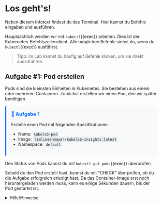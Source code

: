 # Los geht's!
Neben diesem Infotext findest du das Terminal. Hier kannst du Befehle eingeben und ausführen.

Hauptsächlich werden wir mit `kubectl`{{exec}} arbeiten. Dies ist der Kubernetes-Befehlszeilenclient.
Alle möglichen Befehle siehst du, wenn du `kubectl`{{exec}} ausführst.

> Tipp: Im Lab kannst du häufig auf Befehle klicken, um sie direkt auszuführen.

## Aufgabe #1: Pod erstellen
Pods sind die kleinsten Einheiten in Kubernetes. Sie bestehen aus einem oder mehreren Containern.
Zunächst erstellen wir einen Pod, den wir später benötigen.

<div style="background-color: #f8f9fa; border-left: 4px solid #0d6efd; padding: 16px; margin: 16px 0; border-radius: 4px;">
  <h3 style="margin-top: 0; color: #0d6efd;">🎯 Aufgabe 1</h3>
  <p>Erstelle einen Pod mit folgenden Spezifikationen:</p>
  <ul>
    <li>Name: <code style="background-color: #e9ecef; padding: 2px 4px; border-radius: 3px;">kubelab-pod</code></li>
    <li>Image: <code style="background-color: #e9ecef; padding: 2px 4px; border-radius: 3px;">timlinsenmayer/kubelab-insights:latest</code></li>
    <li>Namespace: <code style="background-color: #e9ecef; padding: 2px 4px; border-radius: 3px;">default</code></li>
  </ul>
</div>

Den Status von Pods kannst du mit `kubectl get pods`{{exec}} überprüfen.

Sobald du den Pod erstellt hast, kannst du mit "CHECK" überprüfen, ob du die Aufgabe erfolgreich erledigt hast. Da das Container-Image erst noch heruntergeladen werden muss, kann es einige Sekunden dauern, bis der Pod gestartet ist.

<details>
  <summary>Hilfe/Hinweise</summary>

  ### Imperativer Ansatz   
  Einen (kaum konfigurierten) Pod zu erstellen ist mit dem Befehl `kubectl run {podname} --image={image}` möglich.

  ### Deklarativer Ansatz
  Du kannst den Wunschzustand des Pods in einer YAML-Datei festlegen. Diese kannst du dann mit `kubectl apply -f {dateiname}.yaml` anwenden. Wechsel hierfür in den Editor und erstelle eine neue Datei (rechtsklick in linken, leeren Bereich des Editors => "New File"), die du z.B. `pod.yaml` nennen kannst.

  In diese Datei kannst du folgenden Inhalt einfügen:
  ```yaml
  apiVersion: v1
  kind: Pod
  metadata:
    name: kubelab-pod
  spec:
    containers:
    - name: kubelab-pod
      image: timlinsenmayer/kubelab-insights:latest
  ```

  Wenn du fertig bist, kannst du die Datei speichern und den Befehl `kubectl apply -f pod.yaml` (innerhalb des Editors!) ausführen.
</details>